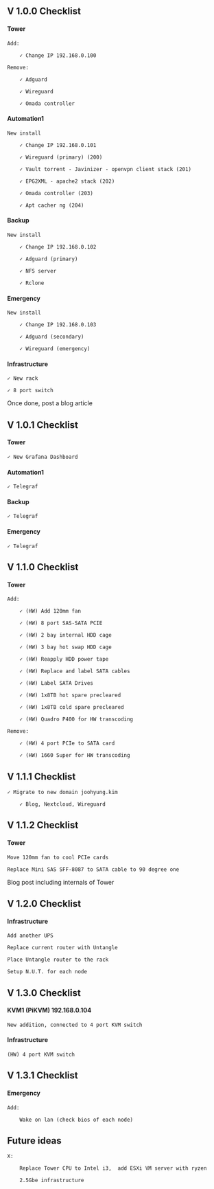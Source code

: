 ## V 1.0.0 Checklist

#### Tower

    Add:
    
        ✓ Change IP 192.168.0.100
        
    Remove:
    
        ✓ Adguard
        
        ✓ Wireguard
        
        ✓ Omada controller

#### Automation1

    New install
    
        ✓ Change IP 192.168.0.101
        
        ✓ Wireguard (primary) (200)
        
        ✓ Vault torrent - Javinizer - openvpn client stack (201)
        
        ✓ EPG2XML - apache2 stack (202)
        
        ✓ Omada controller (203)
        
        ✓ Apt cacher ng (204)

#### Backup

    New install
    
        ✓ Change IP 192.168.0.102
        
        ✓ Adguard (primary)
        
        ✓ NFS server
        
        ✓ Rclone
   

#### Emergency

    New install
    
        ✓ Change IP 192.168.0.103
        
        ✓ Adguard (secondary)
        
        ✓ Wireguard (emergency)

#### Infrastructure

    ✓ New rack
    
    ✓ 8 port switch

Once done, post a blog article


## V 1.0.1 Checklist

#### Tower
    
    ✓ New Grafana Dashboard

#### Automation1

    ✓ Telegraf

#### Backup

    ✓ Telegraf

#### Emergency

    ✓ Telegraf


## V 1.1.0 Checklist

#### Tower

    Add:
    
        ✓ (HW) Add 120mm fan
        
        ✓ (HW) 8 port SAS-SATA PCIE
        
        ✓ (HW) 2 bay internal HDD cage
        
        ✓ (HW) 3 bay hot swap HDD cage
        
        ✓ (HW) Reapply HDD power tape
        
        ✓ (HW) Replace and label SATA cables
        
        ✓ (HW) Label SATA Drives
        
        ✓ (HW) 1x8TB hot spare precleared
        
        ✓ (HW) 1x8TB cold spare precleared
        
        ✓ (HW) Quadro P400 for HW transcoding
        
    Remove:
    
        ✓ (HW) 4 port PCIe to SATA card
        
        ✓ (HW) 1660 Super for HW transcoding


## V 1.1.1 Checklist

    ✓ Migrate to new domain joohyung.kim
    
        ✓ Blog, Nextcloud, Wireguard

## V 1.1.2 Checklist

#### Tower

    Move 120mm fan to cool PCIe cards

    Replace Mini SAS SFF-8087 to SATA cable to 90 degree one

Blog post including internals of Tower

## V 1.2.0 Checklist

#### Infrastructure

    Add another UPS
    
    Replace current router with Untangle
    
    Place Untangle router to the rack
    
    Setup N.U.T. for each node

## V 1.3.0 Checklist

#### KVM1 (PiKVM) 192.168.0.104

    New addition, connected to 4 port KVM switch
    
#### Infrastructure

    (HW) 4 port KVM switch


## V 1.3.1 Checklist

#### Emergency

    Add:
    
        Wake on lan (check bios of each node)


## Future ideas

    X:
    
        Replace Tower CPU to Intel i3,  add ESXi VM server with ryzen
        
        2.5Gbe infrastructure
